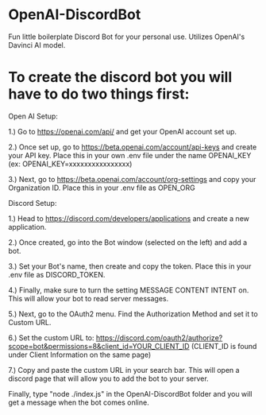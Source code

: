 # OpenAI-DiscordBot
Fun little boilerplate Discord Bot for your personal use. Utilizes OpenAI's Davinci AI model.



# To create the discord bot you will have to do two things first:

Open AI Setup:

1.) Go to https://openai.com/api/ and get your OpenAI account set up.

2.) Once set up, go to https://beta.openai.com/account/api-keys and create your API key. Place this in your own .env file under the name OPENAI_KEY (ex: OPENAI_KEY=xxxxxxxxxxxxxxxx)

3.) Next, go to https://beta.openai.com/account/org-settings and copy your Organization ID. Place this in your .env file as OPEN_ORG

Discord Setup:

1.) Head to https://discord.com/developers/applications and create a new application.

2.) Once created, go into the Bot window (selected on the left) and add a bot.

3.) Set your Bot's name, then create and copy the token. Place this in your .env file as DISCORD_TOKEN.

4.) Finally, make sure to turn the setting MESSAGE CONTENT INTENT on. This will allow your bot to read server messages.

5.) Next, go to the OAuth2 menu. Find the Authorization Method and set it to Custom URL.

6.) Set the custom URL to: https://discord.com/oauth2/authorize?scope=bot&permissions=8&client_id=YOUR_CLIENT_ID (CLIENT_ID is found under Client Information on the same page)

7.) Copy and paste the custom URL in your search bar. This will open a discord page that will allow you to add the bot to your server.


Finally, type "node ./index.js" in the OpenAI-DiscordBot folder and you will get a message when the bot comes online.



